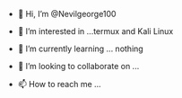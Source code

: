 - 👋 Hi, I’m @Nevilgeorge100
- 👀 I’m interested in ...termux and Kali Linux
- 🌱 I’m currently learning ... nothing

- 💞️ I’m looking to collaborate on ...
- 📫 How to reach me ...

<!---
Nevilgeorge100/Nevilgeorge100 is a ✨ special ✨ repository because its `README.md` (this file) appears on your GitHub profile.
You can click the Preview link to take a look at your changes.
--->
